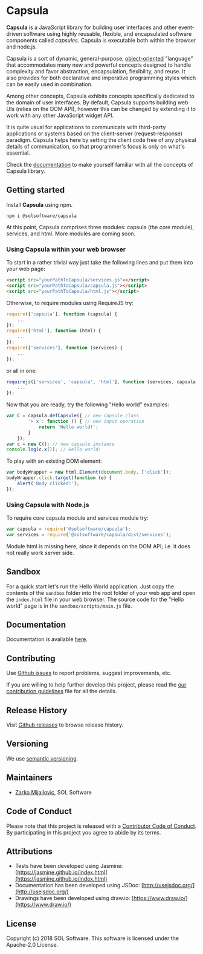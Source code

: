 # Capsula
**Capsula** is a JavaScript library for building user interfaces and other event-driven software using highly reusable, flexible, and encapsulated software components called *capsules*. Capsula is executable both within the browser and node.js.

Capsula is a sort of dynamic, general-purpose, [object-oriented](https://en.wikipedia.org/wiki/Object-oriented_programming) "language" that accommodates many new and powerful concepts designed to handle complexity and favor abstraction, encapsulation, flexibility, and reuse. It also provides for both declarative and imperative programming styles which can be easily used in combination.

Among other concepts, Capsula exhibits concepts specifically dedicated to the domain of user interfaces. By default, Capsula supports building web UIs (relies on the DOM API), however this can be changed by extending it to work with any other JavaScript widget API.

It is quite usual for applications to communicate with third-party applications or systems based on the client-server (request-response) paradigm. Capsula helps here by setting the client code free of any physical details of communication, so that programmer's focus is only on what's essential.

Check the [documentation](https://solsoftware.github.io/capsula/) to make yourself familiar with all the concepts of Capsula library.

## Getting started

Install **Capsula** using npm.

```
npm i @solsoftware/capsula
```

At this point, Capsula comprises three modules: capsula (the core module), services, and html. More modules are coming soon.

### Using Capsula within your web browser

To start in a rather trivial way just take the following lines and put them into your web page:

```html
<script src="yourPathToCapsula/services.js"></script>
<script src="yourPathToCapsula/capsula.js"></script>
<script src="yourPathToCapsula/html.js"></script>
```

Otherwise, to require modules using RequireJS try:

```js
require(['capsula'], function (capsula) {
    ...
});
require(['html'], function (html) {
    ...
});
require(['services'], function (services) {
    ...
});
```

or all in one:

```js
requirejs(['services', 'capsula', 'html'], function (services, capsula, html) {
    ...
});
```

Now that you are ready, try the following "Hello world" examples:

```js
var C = capsula.defCapsule({ // new capsule class
        '> x': function () { // new input operation
            return 'Hello world!';
        }
    });
var c = new C(); // new capsule instance
console.log(c.x()); // Hello world!
```

To play with an existing DOM element:

```js
var bodyWrapper = new html.Element(document.body, ['click']);
bodyWrapper.click.target(function (e) {
    alert('Body clicked!');
});
```

### Using Capsula with Node.js

To require core capsula module and services module try:

```js
var capsula = require('@solsoftware/capsula');
var services = require('@solsoftware/capsula/dist/services');
```

Module html is missing here, since it depends on the DOM API; i.e. it does not really work server side.

## Sandbox

For a quick start let's run the Hello World application. Just copy the contents of the `sandbox` folder into the root folder of your web app and open the `index.html` file in your web browser. The source code for the "Hello world" page is in the `sandbox/scripts/main.js` file.

## Documentation

Documentation is available [here](https://solsoftware.github.io/capsula/).

## Contributing

Use [Github issues](https://github.com/solsoftware/capsula/issues) to report problems, suggest improvements, etc.

If you are willing to help further develop this project, please read the [our contribution guidelines](https://github.com/solsoftware/capsula/blob/master/CONTRIBUTING.md) file for all the details.

## Release History

Visit [Github releases](https://github.com/solsoftware/capsula/releases) to browse release history.

## Versioning

We use [semantic versioning](https://semver.org/).

## Maintainers

- [Zarko Mijailovic](mailto:zarko.mijailovic@sol.rs), SOL Software

## Code of Conduct
Please note that this project is released with a [Contributor Code of Conduct](https://github.com/solsoftware/capsula/blob/master/CODE_OF_CONDUCT.md). By participating in this project you agree to abide by its terms.

## Attributions

- Tests have been developed using Jasmine: [https://jasmine.github.io/index.html](https://jasmine.github.io/index.html)
- Documentation has been developed using JSDoc: [http://usejsdoc.org/](http://usejsdoc.org/)
- Drawings have been developed using draw.io: [https://www.draw.io/](https://www.draw.io/)

## License

Copyright (c) 2018 SOL Software. This software is licensed under the Apache-2.0 License.
